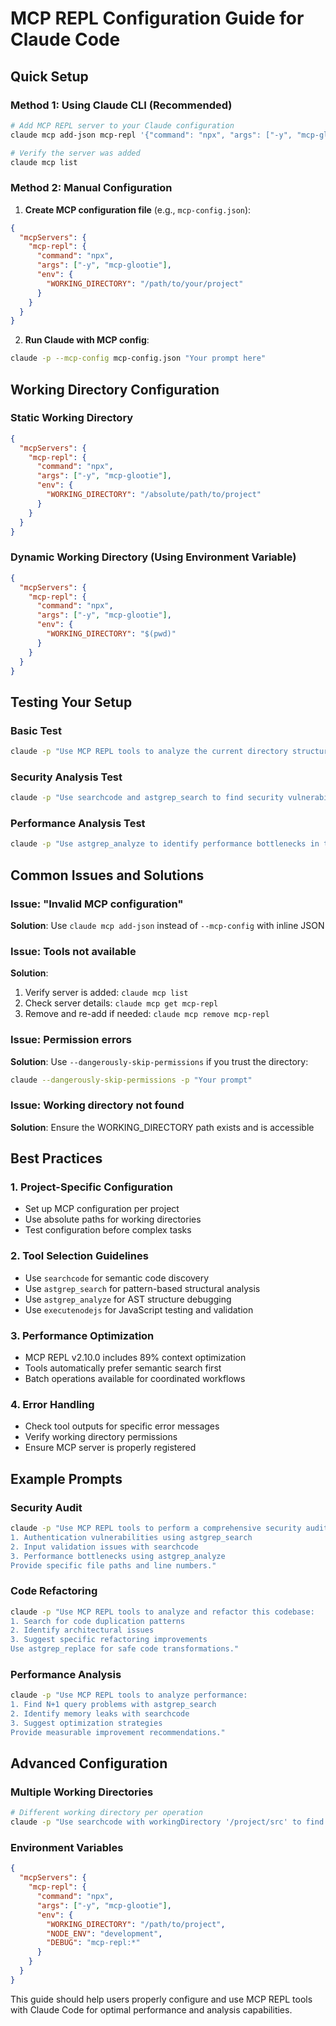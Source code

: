 # MCP REPL Configuration Guide for Claude Code

## Quick Setup

### Method 1: Using Claude CLI (Recommended)

```bash
# Add MCP REPL server to your Claude configuration
claude mcp add-json mcp-repl '{"command": "npx", "args": ["-y", "mcp-glootie"], "env": {"WORKING_DIRECTORY": "/path/to/your/project"}}'

# Verify the server was added
claude mcp list
```

### Method 2: Manual Configuration

1. **Create MCP configuration file** (e.g., `mcp-config.json`):
```json
{
  "mcpServers": {
    "mcp-repl": {
      "command": "npx",
      "args": ["-y", "mcp-glootie"],
      "env": {
        "WORKING_DIRECTORY": "/path/to/your/project"
      }
    }
  }
}
```

2. **Run Claude with MCP config**:
```bash
claude -p --mcp-config mcp-config.json "Your prompt here"
```

## Working Directory Configuration

### Static Working Directory
```json
{
  "mcpServers": {
    "mcp-repl": {
      "command": "npx",
      "args": ["-y", "mcp-glootie"],
      "env": {
        "WORKING_DIRECTORY": "/absolute/path/to/project"
      }
    }
  }
}
```

### Dynamic Working Directory (Using Environment Variable)
```json
{
  "mcpServers": {
    "mcp-repl": {
      "command": "npx",
      "args": ["-y", "mcp-glootie"],
      "env": {
        "WORKING_DIRECTORY": "$(pwd)"
      }
    }
  }
}
```

## Testing Your Setup

### Basic Test
```bash
claude -p "Use MCP REPL tools to analyze the current directory structure"
```

### Security Analysis Test
```bash
claude -p "Use searchcode and astgrep_search to find security vulnerabilities in JavaScript files"
```

### Performance Analysis Test
```bash
claude -p "Use astgrep_analyze to identify performance bottlenecks in the codebase"
```

## Common Issues and Solutions

### Issue: "Invalid MCP configuration"
**Solution**: Use `claude mcp add-json` instead of `--mcp-config` with inline JSON

### Issue: Tools not available
**Solution**:
1. Verify server is added: `claude mcp list`
2. Check server details: `claude mcp get mcp-repl`
3. Remove and re-add if needed: `claude mcp remove mcp-repl`

### Issue: Permission errors
**Solution**: Use `--dangerously-skip-permissions` if you trust the directory:
```bash
claude --dangerously-skip-permissions -p "Your prompt"
```

### Issue: Working directory not found
**Solution**: Ensure the WORKING_DIRECTORY path exists and is accessible

## Best Practices

### 1. **Project-Specific Configuration**
- Set up MCP configuration per project
- Use absolute paths for working directories
- Test configuration before complex tasks

### 2. **Tool Selection Guidelines**
- Use `searchcode` for semantic code discovery
- Use `astgrep_search` for pattern-based structural analysis
- Use `astgrep_analyze` for AST structure debugging
- Use `executenodejs` for JavaScript testing and validation

### 3. **Performance Optimization**
- MCP REPL v2.10.0 includes 89% context optimization
- Tools automatically prefer semantic search first
- Batch operations available for coordinated workflows

### 4. **Error Handling**
- Check tool outputs for specific error messages
- Verify working directory permissions
- Ensure MCP server is properly registered

## Example Prompts

### Security Audit
```bash
claude -p "Use MCP REPL tools to perform a comprehensive security audit. Focus on:
1. Authentication vulnerabilities using astgrep_search
2. Input validation issues with searchcode
3. Performance bottlenecks using astgrep_analyze
Provide specific file paths and line numbers."
```

### Code Refactoring
```bash
claude -p "Use MCP REPL tools to analyze and refactor this codebase:
1. Search for code duplication patterns
2. Identify architectural issues
3. Suggest specific refactoring improvements
Use astgrep_replace for safe code transformations."
```

### Performance Analysis
```bash
claude -p "Use MCP REPL tools to analyze performance:
1. Find N+1 query problems with astgrep_search
2. Identify memory leaks with searchcode
3. Suggest optimization strategies
Provide measurable improvement recommendations."
```

## Advanced Configuration

### Multiple Working Directories
```bash
# Different working directory per operation
claude -p "Use searchcode with workingDirectory '/project/src' to find security issues"
```

### Environment Variables
```json
{
  "mcpServers": {
    "mcp-repl": {
      "command": "npx",
      "args": ["-y", "mcp-glootie"],
      "env": {
        "WORKING_DIRECTORY": "/path/to/project",
        "NODE_ENV": "development",
        "DEBUG": "mcp-repl:*"
      }
    }
  }
}
```

This guide should help users properly configure and use MCP REPL tools with Claude Code for optimal performance and analysis capabilities.